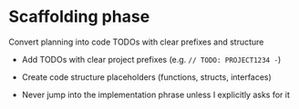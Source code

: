 
# Scaffolding phase

Convert planning into code TODOs with clear prefixes and structure

* Add TODOs with clear project prefixes (e.g. `// TODO: PROJECT1234 -`)

* Create code structure placeholders (functions, structs, interfaces)

* Never jump into the implementation phrase unless I explicitly asks for it
